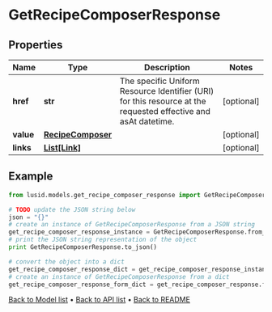 # GetRecipeComposerResponse


## Properties
Name | Type | Description | Notes
------------ | ------------- | ------------- | -------------
**href** | **str** | The specific Uniform Resource Identifier (URI) for this resource at the requested effective and asAt datetime. | [optional] 
**value** | [**RecipeComposer**](RecipeComposer.md) |  | [optional] 
**links** | [**List[Link]**](Link.md) |  | [optional] 

## Example

```python
from lusid.models.get_recipe_composer_response import GetRecipeComposerResponse

# TODO update the JSON string below
json = "{}"
# create an instance of GetRecipeComposerResponse from a JSON string
get_recipe_composer_response_instance = GetRecipeComposerResponse.from_json(json)
# print the JSON string representation of the object
print GetRecipeComposerResponse.to_json()

# convert the object into a dict
get_recipe_composer_response_dict = get_recipe_composer_response_instance.to_dict()
# create an instance of GetRecipeComposerResponse from a dict
get_recipe_composer_response_form_dict = get_recipe_composer_response.from_dict(get_recipe_composer_response_dict)
```
[Back to Model list](../README.md#documentation-for-models) &#8226; [Back to API list](../README.md#documentation-for-api-endpoints) &#8226; [Back to README](../README.md)


